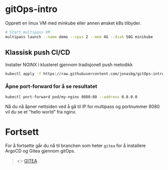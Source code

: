 # gitOps-intro

Opprett en linux VM med minkube eller annen ønsket k8s tilbyder.
```bash
# Start multipass VM
multipass launch --name demo --cpus 2 --mem 4G --disk 50G minikube
```

## Klassisk push CI/CD
Installer NGINX i klusteret gjennom tradisjonell push metodikk
```bash
kubectl apply -f https://raw.githubusercontent.com/jonasbg/gitOps-intro/main/applications/nginx/nginx-pod.yml
```

### Åpne port-forward for å se resultatet
```bash
kubectl port-forward pod/my-nginx 8080:80 --address 0.0.0.0
```
Nå du nå åpner nettsiden ved å gå til IP for multipass og portnummer 8080 vil du se et "hello world" fra nginx.

# Fortsett
For å fortsette går du nå til branchen som heter `gitea` for å installere ArgoCD og Gitea gjennom gitOps.
> 👉 [GITEA](https://github.com/jonasbg/gitOps-intro/tree/gitea)
